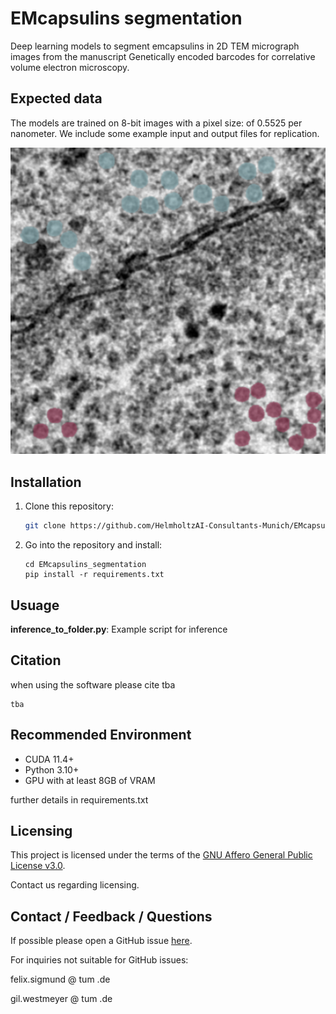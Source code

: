 # EMcapsulins segmentation
Deep learning models to segment emcapsulins in 2D TEM micrograph images from the manuscript Genetically encoded barcodes for correlative volume electron microscopy.

## Expected data
The models are trained on 8-bit images with a pixel size: of 0.5525 per nanometer.
We include some example input and output files for replication.

![Image](documentation/example_pngs/crop.png "cropped microscopy")



## Installation

1) Clone this repository:
    ```bash
    git clone https://github.com/HelmholtzAI-Consultants-Munich/EMcapsulins_segmentation.git
    ```
2) Go into the repository and install:
    ```
    cd EMcapsulins_segmentation
    pip install -r requirements.txt 
    ```
## Usuage

**inference_to_folder.py**: Example script for inference



## Citation
when using the software please cite tba

```
tba
```

## Recommended Environment
* CUDA 11.4+
* Python 3.10+
* GPU with at least 8GB of VRAM

further details in requirements.txt

## Licensing

This project is licensed under the terms of the [GNU Affero General Public License v3.0](https://www.gnu.org/licenses/agpl-3.0.de.html).

Contact us regarding licensing.

## Contact / Feedback / Questions
If possible please open a GitHub issue [here](https://github.com/HelmholtzAI-Consultants-Munich/EMcapsulins_segmentation/issues).

For inquiries not suitable for GitHub issues:

felix.sigmund @ tum .de

gil.westmeyer @ tum .de

